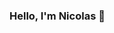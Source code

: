 ### Hello, I'm Nicolas 👋

<!--

- 🔭 I’m currently working on a C++ project which consist of recreating PacMan in a terminal
- 🌱 I’m currently learning at the college in Aix en Provence, France
- 📫 How to reach me: jaubert.nicolas.141@gmail.com

-->
